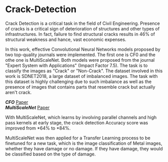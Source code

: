 # Crack-Detection

Crack Detection is a critical task in the field of Civil Engineering. Presence of cracks 
is a critical sign of deterioration of structures and other types of infrastructures. In fact, 
failure to find structural cracks results in 46% of structural weakness and hance, vast economic
expenses. 

In this work, effective Convolutional Neural Networks models proposed by two top-quality journals 
were implemented. The first one is CF0 and the othe one is MultiScaleNet. Both models were proposed from
the journal "Expert System with Applications" (Impact Factor 7.5). The task is to classify the images
as "Crack" or "Non-Crack". The dataset involved in this work is SDNET2018, a large dataset of imbalanced
images. The task with this dataset is highly challenging due to such imbalance as well  as the presence
of images that contains parts that resemble crack but actually aren't crack.

**_CFO_** [Paper](https://www.sciencedirect.com/science/article/pii/S0957417423009491)<br />
**_MultiScaleNet_** [Paper](https://www.sciencedirect.com/science/article/pii/S0957417424005244)

With MultiScaleNet, which learns by involving parallel channels and high pass kernels at early stage, 
the crack detection Accuracy score was improved from *64% to *84%. 

MultiScaleNet was then applied for a Transfer Learning process to be finetuned for a new task, which is
the image classification of Metal images, whether they have damage or no damage. If they have damage,
they would be classified based on the type of damage. 

